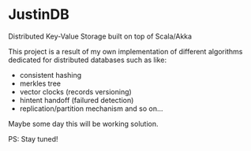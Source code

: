 # JustinDB
Distributed Key-Value Storage built on top of Scala/Akka

This project is a result of my own implementation of 
different algorithms dedicated for distributed databases such as like:
- consistent hashing
- merkles tree
- vector clocks (records versioning)
- hintent handoff (failured detection)
- replication/partition mechanism
and so on...

Maybe some day this will be working solution. 

PS: Stay tuned!
